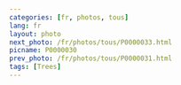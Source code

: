 ```yaml
---
categories: [fr, photos, tous]
lang: fr
layout: photo
next_photo: /fr/photos/tous/P0000033.html
picname: P0000030
prev_photo: /fr/photos/tous/P0000031.html
tags: [Trees]
---
```

